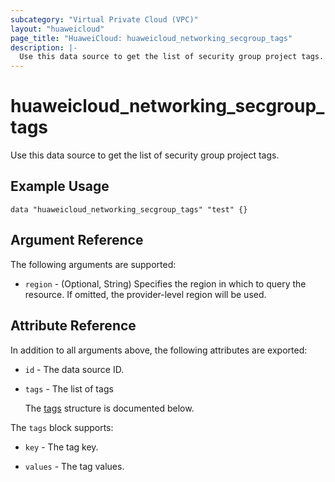 ```yaml
---
subcategory: "Virtual Private Cloud (VPC)"
layout: "huaweicloud"
page_title: "HuaweiCloud: huaweicloud_networking_secgroup_tags"
description: |-
  Use this data source to get the list of security group project tags.
---
```


# huaweicloud_networking_secgroup_tags

Use this data source to get the list of security group project tags.

## Example Usage

```hcl
data "huaweicloud_networking_secgroup_tags" "test" {}
```

## Argument Reference

The following arguments are supported:

* `region` - (Optional, String) Specifies the region in which to query the resource.
  If omitted, the provider-level region will be used.

## Attribute Reference

In addition to all arguments above, the following attributes are exported:

* `id` - The data source ID.

* `tags` - The list of tags

  The [tags](#tags_struct) structure is documented below.

<a name="tags_struct"></a>
The `tags` block supports:

* `key` - The tag key.

* `values` - The tag values.
